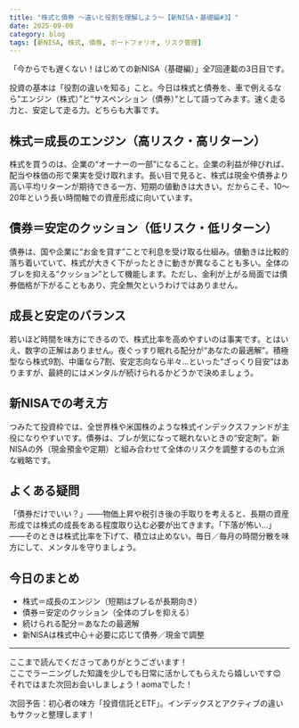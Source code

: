 ```yaml
---
title: "株式と債券 〜違いと役割を理解しよう〜【新NISA・基礎編#3】"
date: 2025-09-09
category: blog
tags: [新NISA, 株式, 債券, ポートフォリオ, リスク管理]
---
```


「今からでも遅くない！はじめての新NISA（基礎編）」全7回連載の3日目です。

投資の基本は「役割の違いを知る」こと。今日は株式と債券を、車で例えるなら“エンジン（株式）”と“サスペンション（債券）”として語ってみます。速く走る力と、安定して走る力。どちらも大事です。

 

## 株式＝成長のエンジン（高リスク・高リターン）

株式を買うのは、企業の“オーナーの一部”になること。企業の利益が伸びれば、配当や株価の形で果実を受け取れます。長い目で見ると、株式は現金や債券より高い平均リターンが期待できる一方、短期の値動きは大きい。だからこそ、10〜20年という長い時間軸での資産形成に向いています。

## 債券＝安定のクッション（低リスク・低リターン）

債券は、国や企業に“お金を貸す”ことで利息を受け取る仕組み。値動きは比較的落ち着いていて、株式が大きく下がったときに動きが異なることも多い。全体のブレを抑える“クッション”として機能します。ただし、金利が上がる局面では債券価格が下がることもあり、完全無欠というわけではありません。

## 成長と安定のバランス

若いほど時間を味方にできるので、株式比率を高めやすいのは事実です。とはいえ、数字の正解はありません。夜ぐっすり眠れる配分が“あなたの最適解”。積極型なら株式9割、中庸なら7割、安定志向なら半々…といった“ざっくり目安”はありますが、最終的にはメンタルが続けられるかどうかで決めましょう。

## 新NISAでの考え方

つみたて投資枠では、全世界株や米国株のような株式インデックスファンドが主役になりやすいです。債券は、ブレが気になって眠れないときの“安定剤”。新NISAの外（現金預金や定期）と組み合わせて全体のリスクを調整するのも立派な戦略です。

## よくある疑問

「債券だけでいい？」——物価上昇や税引き後の手取りを考えると、長期の資産形成では株式の成長をある程度取り込む必要が出てきます。「下落が怖い…」——そのときは株式比率を下げて、積立は止めない。毎日／毎月の時間分散を味方にして、メンタルを守りましょう。

## 今日のまとめ

- 株式＝成長のエンジン（短期はブレるが長期向き）
- 債券＝安定のクッション（全体のブレを抑える）
- 続けられる配分＝あなたの最適解
- 新NISAは株式中心＋必要に応じて債券／現金で調整

---

ここまで読んでくださってありがとうございます！  
ここでラーニングした知識を少しでも日常に活かしてもらえたら嬉しいです😊  
それではまた次回お会いしましょう！aomaでした！  

次回予告：初心者の味方「投資信託とETF」。インデックスとアクティブの違いもサクッと整理します！

